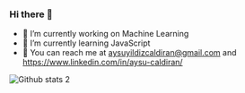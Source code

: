 ### Hi there 👋

- 🔭 I’m currently working on Machine Learning 
- 🌱 I’m currently learning JavaScript
- 🤔 You can reach me at aysuyildizcaldiran@gmail.com and https://www.linkedin.com/in/aysu-caldiran/ 

![Github stats 2](https://github-readme-stats.vercel.app/api?username=aysuyildizcaldiran&show_icons=true&theme=radical)


